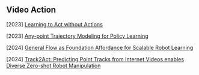 ## Video Action

[2023] [Learning to Act without Actions](https://arxiv.org/abs/2312.10812)

[2023] [Any-point Trajectory Modeling for Policy Learning](https://arxiv.org/abs/2401.00025)

[2024] [General Flow as Foundation Affordance for Scalable Robot Learning](https://arxiv.org/abs/2401.11439)

[2024] [Track2Act: Predicting Point Tracks from Internet Videos enables Diverse Zero-shot Robot Manipulation](https://arxiv.org/abs/2405.01527)
